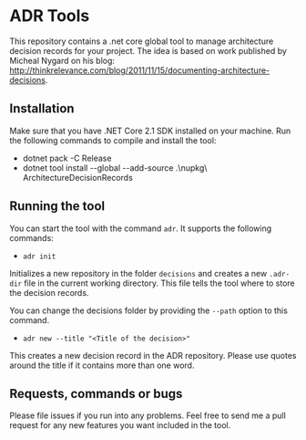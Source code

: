 # ADR Tools
This repository contains a .net core global tool to manage architecture decision records for your project.
The idea is based on work published by Micheal Nygard on his blog: http://thinkrelevance.com/blog/2011/11/15/documenting-architecture-decisions.

## Installation
Make sure that you have .NET Core 2.1 SDK installed on your machine.
Run the following commands to compile and install the tool:

* dotnet pack -C Release
* dotnet tool install --global --add-source .\nupkg\ ArchitectureDecisionRecords

## Running the tool
You can start the tool with the command `adr`. It supports the following commands:

* `adr init`

Initializes a new repository in the folder `decisions` and creates a new `.adr-dir` file in the current working directory.
This file tells the tool where to store the decision records.

You can change the decisions folder by providing the `--path` option to this command.

* `adr new --title "<Title of the decision>"`

This creates a new decision record in the ADR repository. 
Please use quotes around the title if it contains more than one word.

## Requests, commands or bugs
Please file issues if you run into any problems. 
Feel free to send me a pull request for any new features you want included in the tool.